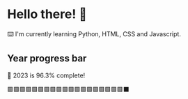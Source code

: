 # Hello there! 👋

⌨️ I'm currently learning Python, HTML, CSS and Javascript.

## Year progress bar

📅 2023 is 96.3% complete!

🟩🟩🟩🟩🟩🟩🟩🟩🟩🟩🟩🟩🟩🟩🟩🟩🟩🟩🟩⬛